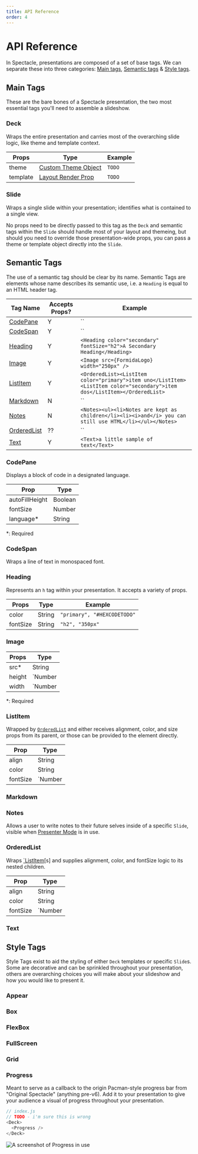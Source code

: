 ```yaml
---
title: API Reference
order: 4
---
```


<a name="api-reference"></a>

# API Reference

In Spectacle, presentations are composed of a set of base tags. We can separate these into three categories: [Main tags](#main-tags), [Semantic tags](#semantic-tags) & [Style tags](#style-tags).

<a name="main-tags"></a>

## Main Tags

These are the bare bones of a Spectacle presentation, the two most essential tags you'll need to assemble a slideshow.

<a name="deck"></a>

### Deck

Wraps the entire presentation and carries most of the overarching slide logic, like theme and template context.

| Props    | Type                        | Example |
| -------- | --------------------------- | ------- |
| theme    | [Custom Theme Object](TODO) | `TODO`  |
| template | [Layout Render Prop](TODO)  | `TODO`  |

<a name="slide"></a>

### Slide

Wraps a single slide within your presentation; identifies what is contained to a single view.

No props need to be directly passed to this tag as the `Deck` and semantic tags within the `Slide` should handle most of your layout and themeing, but should you need to override those presentation-wide props, you can pass a theme or template object directly into the `Slide`.

<a name="semantic-tags"></a>

## Semantic Tags

The use of a semantic tag should be clear by its name. Semantic Tags are elements whose name describes its semantic use, i.e. a `Heading` is equal to an HTML `h`eader tag.

| Tag Name                    | Accepts Props? | Example                                                                                                                   |
| --------------------------- | -------------- | ------------------------------------------------------------------------------------------------------------------------- |
| [CodePane](#CodePane)       | Y              | ``                                                                                                                        |
| [CodeSpan](#CodeSpan)       | Y              | ``                                                                                                                        |
| [Heading](#Heading)         | Y              | `<Heading color="secondary" fontSize="h2">A Secondary Heading</Heading>`                                                  |
| [Image](#Image)             | Y              | `<Image src={FormidaLogo} width="250px" />`                                                                               |
| [ListItem](#ListItem)       | Y              | `<OrderedList><ListItem color="primary">item uno</ListItem><ListItem color="secondary">item dos</ListItem></OrderedList>` |
| [Markdown](#Markdown)       | N              | ``                                                                                                                        |
| [Notes](#Notes)             | N              | `<Notes><ul><li>Notes are kept as children</li><li><i>and</i> you can still use HTML</li></ul></Notes>`                   |
| [OrderedList](#OrderedList) | ??             | ``                                                                                                                        |
| [Text](#Text)               | Y              | `<Text>a little sample of text</Text>`                                                                                    |

<a name="codepane"></a>

### CodePane

Displays a block of code in a designated language.

| Prop           | Type    |
| -------------- | ------- |
| autoFillHeight | Boolean |
| fontSize       | Number  |
| language\*     | String  |

\*: Required

<a name="codespan"></a>

### CodeSpan

Wraps a line of text in monospaced font.

<a name="heading"></a>

### Heading

Represents an `h` tag within your presentation. It accepts a variety of props.

| Props    | Type   | Example                     |
| -------- | ------ | --------------------------- |
| color    | String | `"primary", "#HEXCODETODO"` |
| fontSize | String | `"h2", "350px"`             |

<a name="image"></a>

### Image

| Props  | Type               |
| ------ | ------------------ |
| src\*  | String             |
| height | `Number || String` |
| width  | `Number || String` |

\*: Required

<a name="listitem"></a>

### ListItem

Wrapped by [`OrderedList`](#OrderedList) and either receives alignment, color, and size props from its parent, or those can be provided to the element directly.

| Prop     | Type               |
| -------- | ------------------ |
| align    | String             |
| color    | String             |
| fontSize | `Number || String` |

<a name="markdown"></a>

### Markdown

<a name="notes"></a>

### Notes

Allows a user to write notes to their future selves inside of a specific `Slide`, visible when [Presenter Mode](./basic-concepts.md#presenting) is in use.

<a name="orderedlist"></a>

### OrderedList

Wraps [`ListItem](#ListItem)[s] and supplies alignment, color, and fontSize logic to its nested children.

| Prop     | Type               |
| -------- | ------------------ |
| align    | String             |
| color    | String             |
| fontSize | `Number || String` |

<a name="text"></a>

### Text

<a name="style-tags"></a>

## Style Tags

Style Tags exist to aid the styling of either `Deck` templates or specific `Slide`s. Some are decorative and can be sprinkled throughout your presentation, others are overarching choices you will make about your slideshow and how you would like to present it.

<a name="appear"></a>

### Appear

<a name="box"></a>

### Box

<a name="flexbox"></a>

### FlexBox

<a name="fullscreen"></a>

### FullScreen

<a name="grid"></a>

### Grid

<a name="progress"></a>

### Progress

Meant to serve as a callback to the origin Pacman-style progress bar from "Original Spectacle" (anything pre-v6). Add it to your presentation to give your audience a visual of progress throughout your presentation.

```javascript
// index.js
// TODO - i'm sure this is wrong
<Deck>
  <Progress />
</Deck>
```

![A screenshot of Progress in use](TODO)
